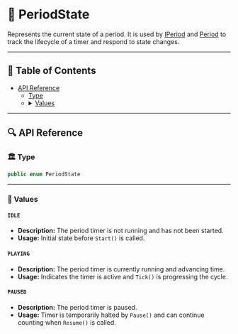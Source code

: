 # 🧩 PeriodState

Represents the current state of a period. It is used by [IPeriod](IPeriod.md) and [Period](Period.md) to track the
lifecycle of a timer and respond to state changes.


---

## 📑 Table of Contents

<ul>
  <li><a href="#-api-reference">API Reference</a>
    <ul>
      <li><a href="#-type">Type</a></li>
      <li>
        <details>
          <summary><a href="#-values">Values</a></summary>
          <ul>
            <li><a href="#idle">IDLE</a></li>
            <li><a href="#playing">PLAYING</a></li>
            <li><a href="#paused">PAUSED</a></li>
          </ul>
        </details>
      </li>
    </ul>
  </li>
</ul>

---

## 🔍 API Reference

### 🏛️ Type <div id="-type"></div>

```csharp
public enum PeriodState
```

---

### 🔑 Values

#### `IDLE`

- **Description:** The period timer is not running and has not been started.
- **Usage:** Initial state before `Start()` is called.

#### `PLAYING`

- **Description:** The period timer is currently running and advancing time.
- **Usage:** Indicates the timer is active and `Tick()` is progressing the cycle.

#### `PAUSED`

- **Description:** The period timer is paused.
- **Usage:** Timer is temporarily halted by `Pause()` and can continue counting when `Resume()` is called.